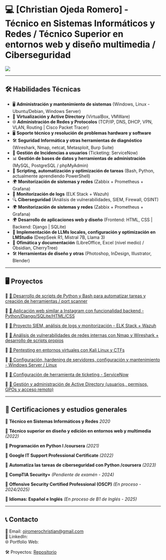 # 💻 [Christian Ojeda Romero] - Técnico en Sistemas Informáticos y Redes / Técnico Superior en entornos web y diseño multimedia / Ciberseguridad

<a href="https://linkedin.com"><img src="https://img.shields.io/badge/-LinkedIn-0072b1?&style=for-the-badge&logo=linkedin&logoColor=white" /></a>

---

## 🛠️ Habilidades Técnicas
- 🖥️ **Administración y mantenimiento de sistemas** (Windows, Linux - Ubuntu/Debian, Windows Server)
- 🔧 **Virtualización y Active Directory** (VirtualBox, VMWare)
- 🌐 **Administración de Redes y Protocolos** (TCP/IP, DNS, DHCP, VPN, VLAN, Routing | Cisco Packet Tracer)
- 🖥️ **Soporte técnico y resolución de problemas hardware y software**
- 🛠 **Seguridad Informática y otras herramientas de diagnóstico** (Wireshark, Nmap, netcat, Metasploit, Burp Suite)
- 📂 **Gestión de Incidencias a usuarios** (Ticketing: ServiceNow)
- 📊 **Gestión de bases de datos y herramientas de administración** (MySQL, PostgreSQL / phpMyAdmin)
- 🐍 **Scripting, automatización y optimización de tareas** (Bash, Python, actualmente aprendiendo PowerShell)
- 🌍 **Monitorización de sistemas y redes** (Zabbix + Prometheus + Grafana)
- 📡 **Monitorización de logs** (ELK Stack + Wazuh)
- 🔍 **Ciberseguridad** (Análisis de vulnerabilidades, SIEM, Firewall, OSINT)
- 🌍 **Monitorización de sistemas y redes** (Zabbix + Prometheus + Grafana)
- 🌍 **Desarrollo de aplicaciones web y diseño** (Frontend: HTML, CSS | Backend: Django | SQLite)
- 🤖 **Implementación de LLMs locales, configuración y optimización en LMStudio** (DeepSeek R1, Mistral 7B, Llama 3)
- 📂 **Ofimática y documentación** (LibreOffice, Excel (nivel medio) / Obsidian, CherryTree)
- 🛠️ **Herramientas de diseño y otras** (Photoshop, InDesign, Illustrator, Blender)

---

## 🖥️ Proyectos
🔹 [🔗 Desarrollo de scripts de Python y Bash para automatizar tareas y creación de herramientas / port scanner](https://github.com/ChristianORomero/script_python_port_scanner)
  
🔹 [🔗 Aplicación web similar a Instagram con funcionalidad backend - Python/Django/SQLite/HTML/CSS](https://github.com/ChristianORomero/Red-Social-Aplicaci-n-Web-Django-JavaScript)

🔹 [🔗 Proyecto SIEM, análisis de logs y monitorización - ELK Stack + Wazuh]()

🔹 [🔗 Análisis de vulnerabilidades de redes internas con Nmap y Wireshark + desarrollo de scripts propios]()

🔹 [🔗 Pentesting en entornos virtuales con Kali Linux y CTFs]()

🔹 [🔗 Configuración, hardening de servidores, configuración y mantenimiento - Windows Server / Linux]()

🔹 [🔗 Configuración de herramienta de ticketing - ServiceNow]()

🔹 [🔗 Gestión y administración de Active Directory (usuarios,, permisos, GPOs y acceso remoto)]()

---

## 📜 Certificaciones y estudios generales
📌 **Técnico en Sistemas Informáticos y Redes** *2020*

📌 **Técnico superior en diseño y edición en entornos web y multimedia** *(2022)*

📌 **Programación en Python I /coursera** *(2021)*

📌 **Google IT Support Professional Certificate** *(2022)*

📌 **Automatiza las tareas de ciberseguridad con Python /coursera** *(2023)*

📌 **CompTIA Security+** *(Pendiente de examén - 2024)*

📌 **Offensive Security Certified Professional (OSCP)** *(En proceso - 2024/2025)*

📌 **Idiomas: Español e Inglés** *(En proceso de B1 de Inglés - 2025)*

---

## 📞 Contacto
📧 Email: [ojromerochristian@gmail.com](ojromerochristian@gmail.com)  
🔗 LinkedIn: []()   
🌐 Portfolio Web: []()

🛠 Proyectos: [Repositorio](https://github.com/ChristianORomero?tab=repositories)
